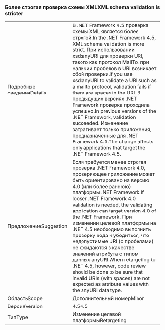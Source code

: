 ### <a name="xml-schema-validation-is-stricter"></a><span data-ttu-id="d80eb-101">Более строгая проверка схемы XML</span><span class="sxs-lookup"><span data-stu-id="d80eb-101">XML schema validation is stricter</span></span>

|   |   |
|---|---|
|<span data-ttu-id="d80eb-102">Подробные сведения</span><span class="sxs-lookup"><span data-stu-id="d80eb-102">Details</span></span>|<span data-ttu-id="d80eb-103">В .NET Framework 4.5 проверка схемы XML является более строгой.</span><span class="sxs-lookup"><span data-stu-id="d80eb-103">In the .NET Framework 4.5, XML schema validation is more strict.</span></span> <span data-ttu-id="d80eb-104">При использовании xsd:anyURI для проверки URI, такого как протокол MailTo, при наличии пробелов в URI возникает сбой проверки.</span><span class="sxs-lookup"><span data-stu-id="d80eb-104">If you use xsd:anyURI to validate a URI such as a mailto protocol, validation fails if there are spaces in the URI.</span></span> <span data-ttu-id="d80eb-105">В предыдущих версиях .NET Framework проверка проходила успешно.</span><span class="sxs-lookup"><span data-stu-id="d80eb-105">In previous versions of the .NET Framework, validation succeeded.</span></span> <span data-ttu-id="d80eb-106">Изменение затрагивает только приложения, предназначенные для .NET Framework 4.5.</span><span class="sxs-lookup"><span data-stu-id="d80eb-106">The change affects only applications that target the .NET Framework 4.5.</span></span>|
|<span data-ttu-id="d80eb-107">Предложение</span><span class="sxs-lookup"><span data-stu-id="d80eb-107">Suggestion</span></span>|<span data-ttu-id="d80eb-108">Если требуется менее строгая проверка .NET Framework 4.0, проверяющее приложение может быть ориентировано на версию 4.0 (или более раннюю) платформы .NET Framework.</span><span class="sxs-lookup"><span data-stu-id="d80eb-108">If looser .NET Framework 4.0 validation is needed, the validating application can target version 4.0 of the .NET Framework.</span></span> <span data-ttu-id="d80eb-109">При изменении целевой платформы на .NET 4.5 необходимо выполнить проверку кода и убедиться, что недопустимые URI (с пробелами) не ожидаются в качестве значений атрибута с типом данных anyURI.</span><span class="sxs-lookup"><span data-stu-id="d80eb-109">When retargeting to .NET 4.5, however, code review should be done to be sure that invalid URIs (with spaces) are not expected as attribute values with the anyURI data type.</span></span>|
|<span data-ttu-id="d80eb-110">Область</span><span class="sxs-lookup"><span data-stu-id="d80eb-110">Scope</span></span>|<span data-ttu-id="d80eb-111">Дополнительный номер</span><span class="sxs-lookup"><span data-stu-id="d80eb-111">Minor</span></span>|
|<span data-ttu-id="d80eb-112">Версия</span><span class="sxs-lookup"><span data-stu-id="d80eb-112">Version</span></span>|<span data-ttu-id="d80eb-113">4.5</span><span class="sxs-lookup"><span data-stu-id="d80eb-113">4.5</span></span>|
|<span data-ttu-id="d80eb-114">Тип</span><span class="sxs-lookup"><span data-stu-id="d80eb-114">Type</span></span>|<span data-ttu-id="d80eb-115">Изменение целевой платформы</span><span class="sxs-lookup"><span data-stu-id="d80eb-115">Retargeting</span></span>|

